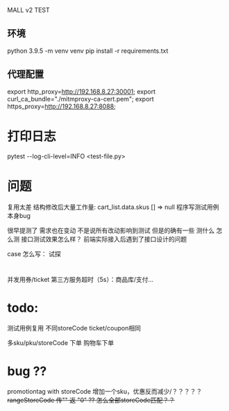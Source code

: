 MALL v2 TEST

## 环境
python 3.9.5 -m venv venv
pip install -r requirements.txt

## 代理配置
export http_proxy=http://192.168.8.27:30001;
export curl_ca_bundle="./mitmproxy-ca-cert.pem"; export https_proxy=http://192.168.8.27:8088;

# 打印日志
pytest --log-cli-level=INFO <test-file.py>



# 问题
复用太差 结构修改后大量工作量: cart_list.data.skus [] => null
程序写测试用例 本身bug

很早提测了 需求也在变动 不是说所有改动影响到测试 但是的确有一些
测什么
怎么测
接口测试效果怎么样？ 前端实际接入后遇到了接口设计的问题 

case 怎么写：
试探

# 
并发用券/ticket
第三方服务超时（5s）：商品库/支付...

# todo:
测试用例复用
不同storeCode ticket/coupon相同

多sku/pku/storeCode 下单
购物车下单


# bug ??
promotiontag with storeCode
增加一个sku，优惠反而减少/？？？？？
~~rangeStoreCode 传"" 返 "0" ?? 怎么全部storeCode匹配？？~~

